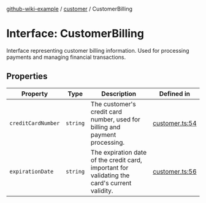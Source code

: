 [github-wiki-example](../wiki/Home) / [customer](../wiki/customer) / CustomerBilling

# Interface: CustomerBilling

Interface representing customer billing information.
Used for processing payments and managing financial transactions.

## Properties

| Property | Type | Description | Defined in |
| ------ | ------ | ------ | ------ |
| `creditCardNumber` | `string` | The customer's credit card number, used for billing and payment processing. | [customer.ts:54](https://github.com/typedoc2md/typedoc-plugin-markdown-examples/blob/main/dummy-api/src/customer.ts#L54) |
| `expirationDate` | `string` | The expiration date of the credit card, important for validating the card's current validity. | [customer.ts:56](https://github.com/typedoc2md/typedoc-plugin-markdown-examples/blob/main/dummy-api/src/customer.ts#L56) |
